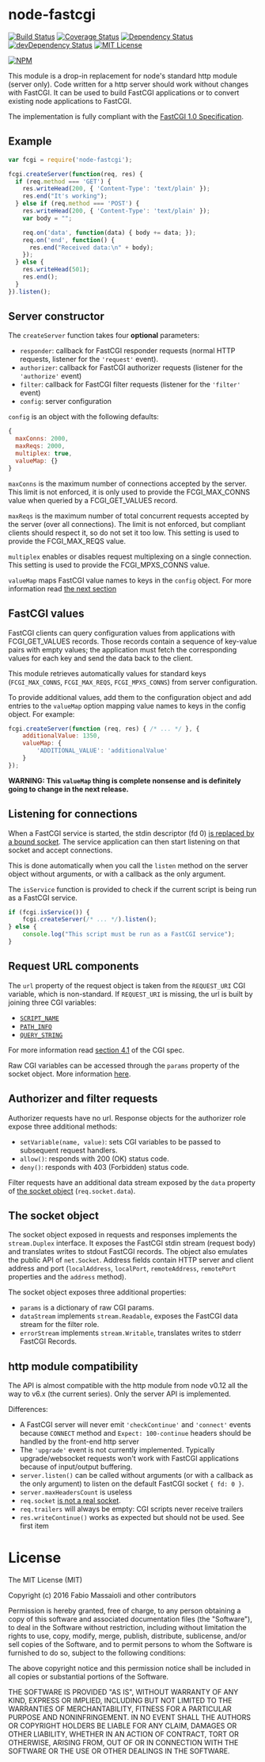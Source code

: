 node-fastcgi
============

[![Build Status](https://travis-ci.org/fbbdev/node-fastcgi.svg?branch=master)](https://travis-ci.org/fbbdev/node-fastcgi)
[![Coverage Status](https://coveralls.io/repos/github/fbbdev/node-fastcgi/badge.svg?branch=master)](https://coveralls.io/github/fbbdev/node-fastcgi?branch=master)
[![Dependency Status](https://gemnasium.com/fbbdev/node-fastcgi.svg)](https://gemnasium.com/fbbdev/node-fastcgi)
[![devDependency Status](https://david-dm.org/fbbdev/node-fastcgi/dev-status.svg)](https://david-dm.org/fbbdev/node-fastcgi#info=devDependencies)
[![MIT License](http://img.shields.io/badge/license-MIT-blue.svg?style=flat)](LICENSE)

[![NPM](https://nodei.co/npm/node-fastcgi.png?downloads=true)](https://nodei.co/npm/node-fastcgi/)

This module is a drop-in replacement for node's standard http module (server only). Code written for a http server should work without changes with FastCGI. It can be used to build FastCGI applications or to convert existing node applications to FastCGI.

The implementation is fully compliant with the [FastCGI 1.0 Specification](https://fast-cgi.github.io/spec).


Example
-------

```javascript
var fcgi = require('node-fastcgi');

fcgi.createServer(function(req, res) {
  if (req.method === 'GET') {
    res.writeHead(200, { 'Content-Type': 'text/plain' });
    res.end("It's working");
  } else if (req.method === 'POST') {
    res.writeHead(200, { 'Content-Type': 'text/plain' });
    var body = "";

    req.on('data', function(data) { body += data; });
    req.on('end', function() {
      res.end("Received data:\n" + body);
    });
  } else {
    res.writeHead(501);
    res.end();
  }
}).listen();
```


Server constructor
------------------

The `createServer` function takes four **optional** parameters:

  - `responder`: callback for FastCGI responder requests (normal HTTP requests, listener for the `'request'` event).
  - `authorizer`: callback for FastCGI authorizer requests (listener for the `'authorize'` event)
  - `filter`: callback for FastCGI filter requests (listener for the `'filter'` event)
  - `config`: server configuration

`config` is an object with the following defaults:

```js
{
  maxConns: 2000,
  maxReqs: 2000,
  multiplex: true,
  valueMap: {}
}
```

`maxConns` is the maximum number of connections accepted by the server. This limit is not enforced, it is only used to provide the FCGI_MAX_CONNS value when queried by a FCGI_GET_VALUES record.

`maxReqs` is the maximum number of total concurrent requests accepted by the server (over all connections). The limit is not enforced, but compliant clients should respect it, so do not set it too low. This setting is used to provide the FCGI_MAX_REQS value.

`multiplex` enables or disables request multiplexing on a single connection. This setting is used to provide the FCGI_MPXS_CONNS value.

`valueMap` maps FastCGI value names to keys in the `config` object. For more information read [the next section](#fastcgi-values)


FastCGI values
--------------

FastCGI clients can query configuration values from applications with FCGI_GET_VALUES records. Those records contain a sequence of key-value pairs with empty values; the application must fetch the corresponding values for each key and send the data back to the client.

This module retrieves automatically values for standard keys (`FCGI_MAX_CONNS`, `FCGI_MAX_REQS`, `FCGI_MPXS_CONNS`) from server configuration.

To provide additional values, add them to the configuration object and add entries to the `valueMap` option mapping value names to keys in the config object. For example:

```js
fcgi.createServer(function (req, res) { /* ... */ }, {
    additionalValue: 1350,
    valueMap: {
        'ADDITIONAL_VALUE': 'additionalValue'
    }
});
```

**WARNING: This `valueMap` thing is complete nonsense and is definitely going to change in the next release.**


Listening for connections
-------------------------

When a FastCGI service is started, the stdin descriptor (fd 0) [is replaced by a bound socket](https://fast-cgi.github.io/spec#accepting-transport-connections). The service application can then start listening on that socket and accept connections.

This is done automatically when you call the `listen` method on the server object without arguments, or with a callback as the only argument.

The `isService` function is provided to check if the current script is being run as a FastCGI service.

```js
if (fcgi.isService()) {
    fcgi.createServer(/* ... */).listen();
} else {
    console.log("This script must be run as a FastCGI service");
}
```


Request URL components
----------------------

The `url` property of the request object is taken from the `REQUEST_URI` CGI variable, which is non-standard. If `REQUEST_URI` is missing, the url is built by joining three CGI variables:

  - [`SCRIPT_NAME`](https://tools.ietf.org/html/rfc3875#section-4.1.13)
  - [`PATH_INFO`](https://tools.ietf.org/html/rfc3875#section-4.1.5)
  - [`QUERY_STRING`](https://tools.ietf.org/html/rfc3875#section-4.1.7)

For more information read [section 4.1](https://tools.ietf.org/html/rfc3875#section-4.1) of the CGI spec.

Raw CGI variables can be accessed through the `params` property of the socket object. More information [here](#the-socket-object).


Authorizer and filter requests
------------------------------

Authorizer requests have no url. Response objects for the authorizer role expose three additional methods:

  - `setVariable(name, value)`: sets CGI variables to be passed to subsequent request handlers.
  - `allow()`: responds with 200 (OK) status code.
  - `deny()`: responds with 403 (Forbidden) status code.

Filter requests have an additional data stream exposed by the `data` property of [the socket object](#the-socket-object) (`req.socket.data`).


The socket object
-----------------

The socket object exposed in requests and responses implements the `stream.Duplex` interface. It exposes the FastCGI stdin stream (request body)
and translates writes to stdout FastCGI records.
The object also emulates the public API of `net.Socket`. Address fields contain HTTP server and client address and port (`localAddress`, `localPort`, `remoteAddress`, `remotePort` properties and the `address` method).

The socket object exposes three additional properties:
  - `params` is a dictionary of raw CGI params.
  - `dataStream` implements `stream.Readable`, exposes the FastCGI data stream for the filter role.
  - `errorStream` implements `stream.Writable`, translates writes to stderr FastCGI Records.


http module compatibility
-------------------------

The API is almost compatible with the http module from node v0.12 all the way to v6.x (the current series). Only the server API is implemented.

Differences:
  - A FastCGI server will never emit `'checkContinue'` and `'connect'` events because `CONNECT` method and `Expect: 100-continue` headers should be handled by the front-end http server
  - The `'upgrade'` event is not currently implemented. Typically upgrade/websocket requests won't work with FastCGI applications because of input/output buffering.
  - `server.listen()` can be called without arguments (or with a callback as the only argument) to listen on the default FastCGI socket `{ fd: 0 }`.
  - `server.maxHeadersCount` is useless
  - `req.socket` [is not a real socket](#the-socket-object).
  - `req.trailers` will always be empty: CGI scripts never receive trailers
  - `res.writeContinue()` works as expected but should not be used. See first item


License
=======

The MIT License (MIT)

Copyright (c) 2016 Fabio Massaioli and other contributors

Permission is hereby granted, free of charge, to any person obtaining a copy of
this software and associated documentation files (the "Software"), to deal in
the Software without restriction, including without limitation the rights to
use, copy, modify, merge, publish, distribute, sublicense, and/or sell copies of
the Software, and to permit persons to whom the Software is furnished to do so,
subject to the following conditions:

The above copyright notice and this permission notice shall be included in all
copies or substantial portions of the Software.

THE SOFTWARE IS PROVIDED "AS IS", WITHOUT WARRANTY OF ANY KIND, EXPRESS OR
IMPLIED, INCLUDING BUT NOT LIMITED TO THE WARRANTIES OF MERCHANTABILITY, FITNESS
FOR A PARTICULAR PURPOSE AND NONINFRINGEMENT. IN NO EVENT SHALL THE AUTHORS OR
COPYRIGHT HOLDERS BE LIABLE FOR ANY CLAIM, DAMAGES OR OTHER LIABILITY, WHETHER
IN AN ACTION OF CONTRACT, TORT OR OTHERWISE, ARISING FROM, OUT OF OR IN
CONNECTION WITH THE SOFTWARE OR THE USE OR OTHER DEALINGS IN THE SOFTWARE.
